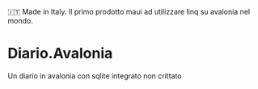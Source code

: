 :it: Made in Italy. Il primo prodotto maui ad utilizzare linq su avalonia nel mondo.

# Diario.Avalonia
 Un diario in avalonia con sqlite integrato non crittato
